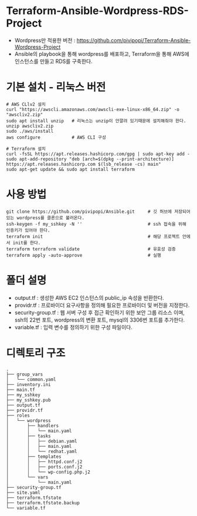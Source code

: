 # Terraform-Ansible-Wordpress-RDS-Project
- Wordpress만 적용한 버전 : https://github.com/pivipopi/Terraform-Ansible-Wordpress-Project
- Ansible의 playbook을 통해 wordpress를 배포하고, Terraform을 통해 AWS에 인스턴스를 만들고 RDS를 구축한다.

# 기본 설치 - 리눅스 버전
```
# AWS CLlv2 설치
curl "https://awscli.amazonaws.com/awscli-exe-linux-x86_64.zip" -o "awscliv2.zip"
sudo apt install unzip   # 리눅스는 unzip이 안깔려 있기때문에 설치해줘야 한다.
unzip awscliv2.zip
sudo ./aws/install
aws configure            # AWS CLI 구성

# Terraform 설치
curl -fsSL https://apt.releases.hashicorp.com/gpg | sudo apt-key add -
sudo apt-add-repository "deb [arch=$(dpkg --print-architecture)] https://apt.releases.hashicorp.com $(lsb_release -cs) main"
sudo apt-get update && sudo apt install terraform
```

# 사용 방법
```
git clone https://github.com/pivipopi/Ansible.git     # 깃 허브에 저장되어 있는 wordpress를 클론으로 불러온다.
ssh-keygen -f my_sshkey -N ''                         # ssh 접속을 위해 인증키가 있어야 한다.
terraform init                                        # 해당 프로젝트 안에서 init를 한다.
terraform terraform validate                          # 유효성 검증
terraform apply -auto-approve                         # 실행
```

# 폴더 설명
- output.tf : 생성한 AWS EC2 인스턴스의 public_ip 속성을 반환한다.
- providr.tf : 프로바이더 요구사항을 정의해 필요한 프로바이더 및 버전을 지정한다.
- security-group.tf : 웹 서버 구성 후 접근 확인하기 위한 보안 그룹 리소스 이며, ssh의 22번 포트, wordpress의 변환 포트, mysql의 3306번 포트를 추가한다.
- variable.tf : 입력 변수를 정의하기 위한 구성 파일이다.

# 디렉토리 구조
```
.
├── group_vars
│   └── common.yaml
├── inventory.ini
├── main.tf
├── my_sshkey
├── my_sshkey.pub
├── output.tf
├── providr.tf
├── roles
│   └── wordpress
│       ├── handlers
│       │   └── main.yaml
│       ├── tasks
│       │   ├── debian.yaml
│       │   ├── main.yaml
│       │   └── redhat.yaml
│       ├── templates
│       │   ├── httpd.conf.j2
│       │   ├── ports.conf.j2
│       │   └── wp-config.php.j2
│       └── vars
│           └── main.yaml
├── security-group.tf
├── site.yaml
├── terraform.tfstate
├── terraform.tfstate.backup
└── variable.tf
```
